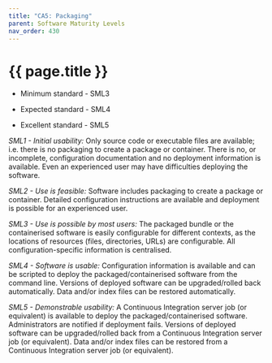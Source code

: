 ```yaml
---
title: "CA5: Packaging"
parent: Software Maturity Levels
nav_order: 430
---
```


# {{ page.title }}

- Minimum standard - SML3

- Expected standard - SML4

- Excellent standard - SML5

*SML1 - Initial usability:* Only source code or executable files are available;
i.e. there is no packaging to create a package or container.
There is no, or incomplete, configuration documentation and no deployment information is available.
Even an experienced user may have difficulties deploying the software.

*SML2 - Use is feasible:* Software includes packaging to create a package or container.
Detailed configuration instructions are available and deployment is possible for an experienced user.

*SML3 - Use is possible by most users:* The packaged bundle or the containerised
software is easily configurable for different contexts, as the locations of
resources (files, directories, URLs) are configurable.
All configuration-specific information is centralised.

*SML4 - Software is usable:* Configuration information is available and can be scripted to
deploy the packaged/containerised software from the command line.
Versions of deployed software can be upgraded/rolled back automatically.
Data and/or index files can be restored automatically.

*SML5 - Demonstrable usability:* A Continuous Integration server job (or
equivalent) is available to deploy the packaged/containerised software.
Administrators are notified if deployment fails. Versions of deployed
software can be upgraded/rolled back from a Continuous Integration
server job (or equivalent). Data and/or index files can be restored from
a Continuous Integration server job (or equivalent).
